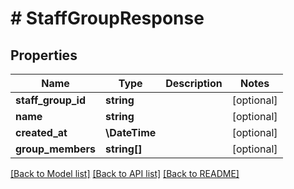 # # StaffGroupResponse

## Properties

Name | Type | Description | Notes
------------ | ------------- | ------------- | -------------
**staff_group_id** | **string** |  | [optional]
**name** | **string** |  | [optional]
**created_at** | **\DateTime** |  | [optional]
**group_members** | **string[]** |  | [optional]

[[Back to Model list]](../../README.md#models) [[Back to API list]](../../README.md#endpoints) [[Back to README]](../../README.md)
